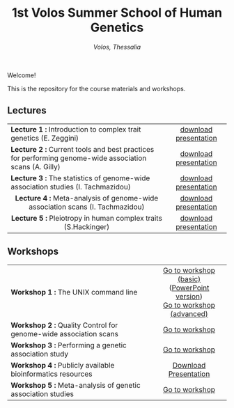 <div align="center">
<h1>1st Volos Summer School of Human Genetics</h1>
<i>Volos, Thessalia</i>
</div>
<br>
<br>


Welcome! 

This is the repository for the course materials and workshops. 

## Lectures
<table>
<tr>
<td><strong>Lecture 1 : </strong> Introduction to complex trait genetics (E. Zeggini)</td>
<td align="center"><a href="https://github.com/wtsi-team144/VolosSummerSchool/blob/master/Lectures/Lecture1.pptx">download presentation</a> </td>
</tr>
<tr>
<td><strong>Lecture 2 : </strong> Current tools and best practices for performing genome-wide association scans (A. Gilly)</td>
<td align="center"><a href="https://github.com/wtsi-team144/VolosSummerSchool/blob/master/Lectures/Lecture2.pptx">download presentation</a> </td>
</tr>
<tr>
<td><strong>Lecture 3 : </strong> The statistics of genome-wide association studies (I. Tachmazidou)</td>
<td align="center"><a href="https://github.com/wtsi-team144/VolosSummerSchool/blob/master/Lectures/Lecture3.pptx">download presentation</a> </td>
</tr>
<tr>
<td align="center"><strong>Lecture 4 : </strong> Meta-analysis of genome-wide association scans (I. Tachmazidou)</td>
<td align="center"><a href="https://github.com/wtsi-team144/VolosSummerSchool/blob/master/Lectures/Lecture4.pptx">download presentation</a> </td>
</tr>
<tr>
<td align="center"><strong>Lecture 5 : </strong> Pleiotropy in human complex traits (S.Hackinger)</td>
<td align="center"><a href="https://github.com/wtsi-team144/VolosSummerSchool/blob/master/Lectures/Lecture5.pptx">download presentation</a> </td>
</tr>
</table>

## Workshops
<center>
<table align="center">
<tr>
<td><strong>Workshop 1 : </strong> The UNIX command line</td>
<td align="center"><a href="http://nbviewer.jupyter.org/github/wtsi-team144/VolosSummerSchool/blob/master/Workshop1a_BasicUNIX/Basic_UNIX.ipynb">Go to workshop (basic)</a> <br>
(<a href="http://nbviewer.jupyter.org/github/wtsi-team144/VolosSummerSchool/blob/master/Workshop1a_BasicUNIX/VSS_WKS1.pptx">PowerPoint version</a>) <br>
<a href="http://nbviewer.jupyter.org/github/wtsi-team144/VolosSummerSchool/blob/master/Workshop1b_AdvancedUNIX/Workshop1b_AdvancedUNIX.ipynb">Go to workshop (advanced)</a> 
</td>
</tr>
<tr>
<td><strong>Workshop 2 : </strong> Quality Control for genome-wide association scans</td>
<td align="center"><a href="http://nbviewer.jupyter.org/github/wtsi-team144/VolosSummerSchool/blob/master/Workshop2_QC/Workshop_QC.ipynb">Go to workshop</a> </td>
</tr>
<tr>
<td><strong>Workshop 3 : </strong> Performing a genetic association study</td>
<td align="center"><a href="http://nbviewer.jupyter.org/github/wtsi-team144/VolosSummerSchool/blob/master/Workshop3_geneticAssociation/VSS_WS3_Genetic_Association.ipynb">Go to workshop</a> </td>
</tr>
<tr>
<td><strong>Workshop 4 : </strong> Publicly available bioinformatics resources</td>
<td align="center"><a href="https://github.com/wtsi-team144/VolosSummerSchool/raw/master/Workshop4_Followup/VSS_Workshop_4v3.pptx">Download Presentation</a> </td>
</tr>
<tr>
<td><strong>Workshop 5 : </strong> Meta-analysis of genetic association studies</td>
<td align="center"><a href="http://nbviewer.jupyter.org/github/wtsi-team144/VolosSummerSchool/blob/master/Workshop5_MetaAnalysis/Meta-analysis.ipynb">Go to workshop</a> </td>
</tr>
</table>
</center>



